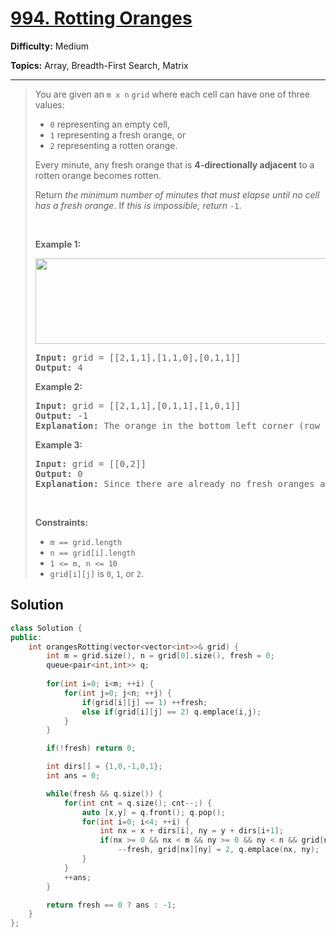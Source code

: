 # [994. Rotting Oranges](https://leetcode.com/problems/rotting-oranges/)

**Difficulty:** Medium

**Topics:** Array, Breadth-First Search, Matrix

---



<blockquote>

<p>You are given an <code>m x n</code> <code>grid</code> where each cell can have one of three values:</p>

<ul>
	<li><code>0</code> representing an empty cell,</li>
	<li><code>1</code> representing a fresh orange, or</li>
	<li><code>2</code> representing a rotten orange.</li>
</ul>

<p>Every minute, any fresh orange that is <strong>4-directionally adjacent</strong> to a rotten orange becomes rotten.</p>

<p>Return <em>the minimum number of minutes that must elapse until no cell has a fresh orange</em>. If <em>this is impossible, return</em> <code>-1</code>.</p>

<p>&nbsp;</p>
<p><strong class="example">Example 1:</strong></p>
<img alt="" src="https://assets.leetcode.com/uploads/2019/02/16/oranges.png" style="width: 650px; height: 137px;" />
<pre>
<strong>Input:</strong> grid = [[2,1,1],[1,1,0],[0,1,1]]
<strong>Output:</strong> 4
</pre>

<p><strong class="example">Example 2:</strong></p>

<pre>
<strong>Input:</strong> grid = [[2,1,1],[0,1,1],[1,0,1]]
<strong>Output:</strong> -1
<strong>Explanation:</strong> The orange in the bottom left corner (row 2, column 0) is never rotten, because rotting only happens 4-directionally.
</pre>

<p><strong class="example">Example 3:</strong></p>

<pre>
<strong>Input:</strong> grid = [[0,2]]
<strong>Output:</strong> 0
<strong>Explanation:</strong> Since there are already no fresh oranges at minute 0, the answer is just 0.
</pre>

<p>&nbsp;</p>
<p><strong>Constraints:</strong></p>

<ul>
	<li><code>m == grid.length</code></li>
	<li><code>n == grid[i].length</code></li>
	<li><code>1 &lt;= m, n &lt;= 10</code></li>
	<li><code>grid[i][j]</code> is <code>0</code>, <code>1</code>, or <code>2</code>.</li>
</ul>


</blockquote>

## Solution
```cpp
class Solution {
public:
    int orangesRotting(vector<vector<int>>& grid) {
        int m = grid.size(), n = grid[0].size(), fresh = 0;
        queue<pair<int,int>> q;
        
        for(int i=0; i<m; ++i) {
            for(int j=0; j<n; ++j) {
                if(grid[i][j] == 1) ++fresh;
                else if(grid[i][j] == 2) q.emplace(i,j);
            }
        }

        if(!fresh) return 0;

        int dirs[] = {1,0,-1,0,1};
        int ans = 0;

        while(fresh && q.size()) {
            for(int cnt = q.size(); cnt--;) {
                auto [x,y] = q.front(); q.pop();
                for(int i=0; i<4; ++i) {
                    int nx = x + dirs[i], ny = y + dirs[i+1];
                    if(nx >= 0 && nx < m && ny >= 0 && ny < n && grid[nx][ny] == 1)
                        --fresh, grid[nx][ny] = 2, q.emplace(nx, ny);
                }
            }
            ++ans;
        }

        return fresh == 0 ? ans : -1;
    }
};
```
